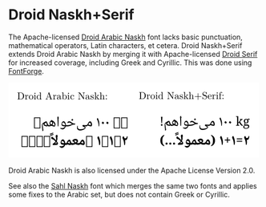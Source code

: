 # Droid Naskh+Serif 

The Apache-licensed [Droid Arabic Naskh](https://github.com/jenskutilek/free-fonts/tree/master/Droid/Droid%20Arabic%20Naskh/TTF) font lacks basic punctuation, mathematical operators, Latin characters, et cetera. Droid Naskh+Serif extends Droid Arabic Naskh by merging it with Apache-licensed [Droid Serif](https://github.com/jenskutilek/free-fonts/tree/master/Droid/Droid%20Serif/TTF) for increased coverage, including Greek and Cyrillic. This was done using [FontForge](https://github.com/fontforge/fontforge). 

![Droid Naskh+Serif example](droidnaskhserif.png)

Droid Arabic Naskh is also licensed under the Apache License Version 2.0.

See also the [Sahl Naskh](https://github.com/khaledhosny/sahl-naskh) font which merges the same two fonts and applies some fixes to the Arabic set, but does not contain Greek or Cyrillic.
